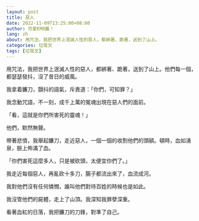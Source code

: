 ```yaml
---
layout: post
title: 惡人
date: 2022-11-09T13:25:00+08:00
author: 可愛EMO醬！
lang: zh
about: 用咒法，我把世界上泯滅人性的惡人，都綁著、跪著，送到了山上。
categories: 垃圾文
tags: [垃圾文]
---
```

用咒法，我把世界上泯滅人性的惡人，都綁著、跪著，送到了山上。他們每一個，都瑟瑟發抖，沒了昔日的威風。

我拿着鐮刀，顫抖的語氣，斥責道：「你們，可知罪？」

我念動咒語，不一刻，成千上萬的冤魂出現在惡人們的面前。

「看，這就是你們所害死的靈魂！」

他們，默然無聲。

帶著悲憤，我舉起鐮刀，走近惡人，一個一個的收割他們的頭額。頓時，血如湧泉，臉上佈滿了血。

「你們害死這麼多人，只是被砍頭，太便宜你們了。」

我走近每個惡人，再亂砍十多刀，腸子都流出來了，血流成河。

我對他們沒有任何憐憫，誰叫他們對待百姓的時候也是如此。

我沒管他們的屍體，走上了山頂。我深知我罪孽深重。

看著血紅的日落，我把鐮刀的刀鋒，對準了自己。

